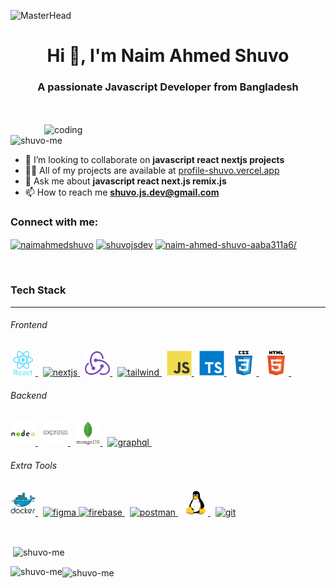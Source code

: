 
![MasterHead](https://user-images.githubusercontent.com/10498744/210012254-234538ff-d198-48aa-8964-37e6fd45d227.gif)

<h1 align="center">Hi 👋, I'm Naim Ahmed Shuvo</h1>
<h3 align="center">A passionate Javascript Developer from Bangladesh</h3> <br> <br>

<img align="right" alt="coding" src="https://www.iihglobal.com/wp-content/uploads/2019/02/dcsad-1.gif" width="450">
<p align="left"> <img src="https://komarev.com/ghpvc/?username=shuvo-me&label=Profile%20views&color=0e75b6&style=flat" alt="shuvo-me" /> </p>

- 👯 I’m looking to collaborate on **javascript react nextjs projects** <br>
- 👨‍💻 All
  of my projects are available at
  [profile-shuvo.vercel.app](https://profile-shuvo.vercel.app) <br> 
- 💬 Ask me about
  **javascript react next.js remix.js** <br> 
- 📫 How to reach me
  **shuvo.js.dev@gmail.com** 

<h3 align="left">Connect with me:</h3>
<p align="left">
  <a href="https://dev.to/naimahmedshuvo" target="blank"
    ><img
      align="center"
      src="https://raw.githubusercontent.com/rahuldkjain/github-profile-readme-generator/master/src/images/icons/Social/devto.svg"
      alt="naimahmedshuvo"
      height="30"
      width="40"
  /></a>
  <a href="https://twitter.com/shuvojsdev" target="blank"
    ><img
      align="center"
      src="https://raw.githubusercontent.com/rahuldkjain/github-profile-readme-generator/master/src/images/icons/Social/twitter.svg"
      alt="shuvojsdev"
      height="30"
      width="40"
  /></a>
  <a href="https://linkedin.com/in/naim-ahmed-shuvo-aaba311a6/" target="blank"
    ><img
      align="center"
      src="https://raw.githubusercontent.com/rahuldkjain/github-profile-readme-generator/master/src/images/icons/Social/linked-in-alt.svg"
      alt="naim-ahmed-shuvo-aaba311a6/"
      height="30"
      width="40"
  /></a>
</p>

<br>

<h3 align="left">Tech Stack</h3>
<hr>
<p align="left">
 <h6 align="left">Frontend</h3>
  <a href="https://reactjs.org/" target="_blank" rel="noreferrer">
    <img
      src="https://raw.githubusercontent.com/devicons/devicon/master/icons/react/react-original-wordmark.svg"
      alt="react"
      width="40"
      height="40"
    />
  </a> &nbsp;
  
   <a href="https://nextjs.org/" target="_blank" rel="noreferrer">
    <img
      src="https://cdn.worldvectorlogo.com/logos/nextjs-2.svg"
      alt="nextjs"
      width="40"
      height="40"
    />
  </a>&nbsp;
  <a href="https://redux.js.org" target="_blank" rel="noreferrer">
    <img
      src="https://raw.githubusercontent.com/devicons/devicon/master/icons/redux/redux-original.svg"
      alt="redux"
      width="40"
      height="40"
    />
  </a>&nbsp;
  <a href="https://tailwindcss.com/" target="_blank" rel="noreferrer">
    <img
      src="https://www.vectorlogo.zone/logos/tailwindcss/tailwindcss-icon.svg"
      alt="tailwind"
      width="40"
      height="40"
    />
  </a>&nbsp;
  
   <a href="https://developer.mozilla.org/en-US/docs/Web/JavaScript" target="_blank" rel="noreferrer">
    <img
      src="https://raw.githubusercontent.com/devicons/devicon/master/icons/javascript/javascript-original.svg"
      alt="javascript"
      width="40"
      height="40"
    />
  </a>&nbsp;
  
  <a href="https://www.typescriptlang.org/" target="_blank" rel="noreferrer">
    <img
      src="https://raw.githubusercontent.com/devicons/devicon/master/icons/typescript/typescript-original.svg"
      alt="typescript"
      width="40"
      height="40"
    />
  </a>&nbsp;
  
  <a href="https://www.w3schools.com/css/" target="_blank" rel="noreferrer">
    <img
      src="https://raw.githubusercontent.com/devicons/devicon/master/icons/css3/css3-original-wordmark.svg"
      alt="css3"
      width="40"
      height="40"
    />
  </a>&nbsp;
  
 
  
  
  <a href="https://www.w3.org/html/" target="_blank" rel="noreferrer">
    <img
      src="https://raw.githubusercontent.com/devicons/devicon/master/icons/html5/html5-original-wordmark.svg"
      alt="html5"
      width="40"
      height="40"
    />
  </a>&nbsp;
 
  
</p>

<p align="right">
<h6>Backend</h6>
<a href="https://nodejs.org" target="_blank" rel="noreferrer">
    <img
      src="https://raw.githubusercontent.com/devicons/devicon/master/icons/nodejs/nodejs-original-wordmark.svg"
      alt="nodejs"
      width="40"
      height="40"
    />
  </a>&nbsp;
  <a href="https://expressjs.com" target="_blank" rel="noreferrer">
    <img
      src="https://raw.githubusercontent.com/devicons/devicon/master/icons/express/express-original-wordmark.svg"
      alt="express"
      width="40"
      height="40"
    />
  </a>&nbsp;
   <a href="https://www.mongodb.com/" target="_blank" rel="noreferrer">
    <img
      src="https://raw.githubusercontent.com/devicons/devicon/master/icons/mongodb/mongodb-original-wordmark.svg"
      alt="mongodb"
      width="40"
      height="40"
    />
  </a>&nbsp;
  <a href="https://graphql.org" target="_blank" rel="noreferrer">
    <img
      src="https://www.vectorlogo.zone/logos/graphql/graphql-icon.svg"
      alt="graphql"
      width="40"
      height="40"
    />
  </a> &nbsp;
</p>

<p>
<h6>
Extra Tools
</h6>

<a href="https://www.docker.com/" target="_blank" rel="noreferrer">
    <img
      src="https://raw.githubusercontent.com/devicons/devicon/master/icons/docker/docker-original-wordmark.svg"
      alt="docker"
      width="40"
      height="40"
    />
  </a>&nbsp;
<a href="https://www.figma.com/" target="_blank" rel="noreferrer">
    <img
      src="https://www.vectorlogo.zone/logos/figma/figma-icon.svg"
      alt="figma"
      width="40"
      height="40"
    />
  </a>
  <a href="https://firebase.google.com/" target="_blank" rel="noreferrer">
    <img
      src="https://www.vectorlogo.zone/logos/firebase/firebase-icon.svg"
      alt="firebase"
      width="40"
      height="40"
    />
  </a>&nbsp;
    <a href="https://postman.com" target="_blank" rel="noreferrer">
    <img
      src="https://www.vectorlogo.zone/logos/getpostman/getpostman-icon.svg"
      alt="postman"
      width="40"
      height="40"
    />
  </a>&nbsp;
  <a href="https://www.linux.org/" target="_blank" rel="noreferrer">
    <img
      src="https://raw.githubusercontent.com/devicons/devicon/master/icons/linux/linux-original.svg"
      alt="linux"
      width="40"
      height="40"
    />
  </a>&nbsp;
<a href="https://git-scm.com/" target="_blank" rel="noreferrer">
    <img
      src="https://www.vectorlogo.zone/logos/git-scm/git-scm-icon.svg"
      alt="git"
      width="40"
      height="40"
    />
  </a>
</p> <br>



<p align="left">
&nbsp;<img
align="center"
src="https://github-readme-stats.vercel.app/api?username=shuvo-me&show_icons=true&locale=en"
alt="shuvo-me"
/>
</p>
<p align="right">
<img
align="left"
src="https://github-readme-stats.vercel.app/api/top-langs?username=shuvo-me&show_icons=true&locale=en&layout=compact"
alt="shuvo-me"
/>
</p>
<p align="left">
<img
align="center"
src="https://github-readme-streak-stats.herokuapp.com/?user=shuvo-me&"
alt="shuvo-me"
/>
</p>

</p>
